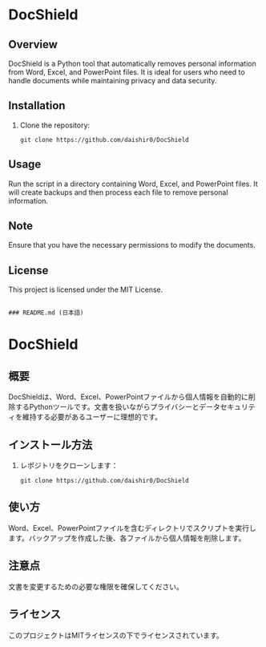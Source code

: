 # DocShield

## Overview
DocShield is a Python tool that automatically removes personal information from Word, Excel, and PowerPoint files. It is ideal for users who need to handle documents while maintaining privacy and data security.

## Installation
1. Clone the repository:
   ```
   git clone https://github.com/daishir0/DocShield
   ```

## Usage
Run the script in a directory containing Word, Excel, and PowerPoint files. It will create backups and then process each file to remove personal information.

## Note
Ensure that you have the necessary permissions to modify the documents.

## License
This project is licensed under the MIT License.
```

### README.md (日本語)
```
# DocShield

## 概要
DocShieldは、Word、Excel、PowerPointファイルから個人情報を自動的に削除するPythonツールです。文書を扱いながらプライバシーとデータセキュリティを維持する必要があるユーザーに理想的です。

## インストール方法
1. レポジトリをクローンします：
   ```
   git clone https://github.com/daishir0/DocShield
   ```

## 使い方
Word、Excel、PowerPointファイルを含むディレクトリでスクリプトを実行します。バックアップを作成した後、各ファイルから個人情報を削除します。

## 注意点
文書を変更するための必要な権限を確保してください。

## ライセンス
このプロジェクトはMITライセンスの下でライセンスされています。
